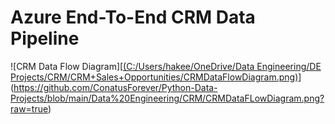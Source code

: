 # Azure End-To-End CRM Data Pipeline

![CRM Data Flow Diagram][[(C:/Users/hakee/OneDrive/Data Engineering/DE Projects/CRM/CRM+Sales+Opportunities/CRMDataFlowDiagram.png)](https://github.com/ConatusForever/Python-Data-Projects/blob/main/Data%20Engineering/CRM/CRMDataFLowDiagram.png)](https://github.com/ConatusForever/Python-Data-Projects/blob/main/Data%20Engineering/CRM/CRMDataFLowDiagram.png?raw=true)


